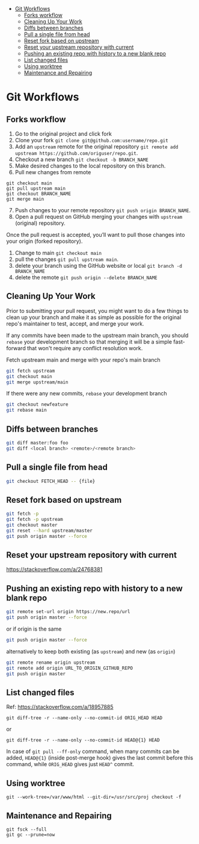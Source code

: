 ---
---
- [Git Workflows](#git-workflows)
  - [Forks workflow](#forks-workflow)
  - [Cleaning Up Your Work](#cleaning-up-your-work)
  - [Diffs between branches](#diffs-between-branches)
  - [Pull a single file from head](#pull-a-single-file-from-head)
  - [Reset fork based on upstream](#reset-fork-based-on-upstream)
  - [Reset your upstream repository with current](#reset-your-upstream-repository-with-current)
  - [Pushing an existing repo with history to a new blank repo](#pushing-an-existing-repo-with-history-to-a-new-blank-repo)
  - [List changed files](#list-changed-files)
  - [Using worktree](#using-worktree)
  - [Maintenance and Repairing](#maintenance-and-repairing)

# Git Workflows
## Forks workflow
1. Go to the original project and click fork
2. Clone your fork `git clone git@github.com:username/repo.git`
3. Add an `upstream` remote for the original repository `git remote add upstream https://github.com/origuser/repo.git`.
4. Checkout a new branch `git checkout -b BRANCH_NAME`
5. Make desired changes to the local repository on this branch.
6. Pull new changes from remote
```
git checkout main
git pull upstream main
git checkout BRANCH_NAME
git merge main
```
7. Push changes to your remote repository `git push origin BRANCH_NAME`.
8. Open a pull request on GitHub merging your changes with `upstream` (original) repository.

Once the pull request is accepted, you’ll want to pull those changes into your origin (forked repository).
1. Change to main `git checkout main` 
2. pull the changes `git pull upstream main`.
3. delete your branch using the GitHub website or local `git branch -d BRANCH_NAME`
4. delete the remote `git push origin --delete BRANCH_NAME`

## Cleaning Up Your Work
Prior to submitting your pull request, you might want to do a few things to clean up your branch and make it as simple as possible for the original repo's maintainer to test, accept, and merge your work.

If any commits have been made to the upstream main branch, you should `rebase` your development branch so that merging it will be a simple fast-forward that won't require any conflict resolution work.

Fetch upstream main and merge with your repo's main branch
```bash
git fetch upstream
git checkout main
git merge upstream/main
```

If there were any new commits, `rebase` your development branch
```bash
git checkout newfeature
git rebase main
```

## Diffs between branches
```bash
git diff master:foo foo
git diff <local branch> <remote>/<remote branch>
```

## Pull a single file from head
```bash
git checkout FETCH_HEAD -- {file}
```


## Reset fork based on upstream
```bash
git fetch -p
git fetch -p upstream
git checkout master
git reset --hard upstream/master
git push origin master --force
```

## Reset your upstream repository with current
https://stackoverflow.com/a/24768381

## Pushing an existing repo with history to a new blank repo
```bash
git remote set-url origin https://new.repo/url
git push origin master --force
```

or if origin is the same
```bash
git push origin master --force
```

alternatively to keep both existing (as `upstream`) and new (as `origin`)
```bash
git remote rename origin upstream
git remote add origin URL_TO_ORIGIN_GITHUB_REPO
git push origin master
```

## List changed files
Ref: https://stackoverflow.com/a/18957885
```
git diff-tree -r --name-only --no-commit-id ORIG_HEAD HEAD
```

or

```
git diff-tree -r --name-only --no-commit-id HEAD@{1} HEAD
```

In case of `git pull --ff-only` command, when many commits can be added, `HEAD@{1}` (inside post-merge hook) gives the last commit before this command, while `ORIG_HEAD` gives just `HEAD^` commit.

## Using worktree
```
git --work-tree=/var/www/html --git-dir=/usr/src/proj checkout -f
```

## Maintenance and Repairing
```
git fsck --full
git gc --prune=now
```